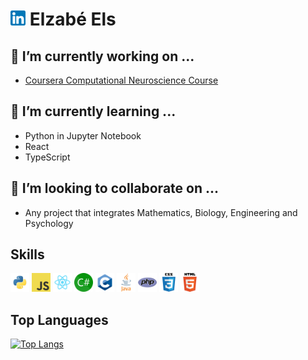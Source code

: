 # [![LinkedIn](./linkedin.png)]([https://www.linkedin.com/in/your-linkedin-profile](https://www.linkedin.com/in/maria-elizabeth-els)) Elzabé Els

## 🔭 I’m currently working on ...
- <a href="https://www.coursera.org/learn/computational-neuroscience">Coursera Computational Neuroscience Course</a>
  
## 🌱 I’m currently learning ...
- Python in Jupyter Notebook
- React
- TypeScript

## 👯 I’m looking to collaborate on ...
- Any project that integrates Mathematics, Biology, Engineering and Psychology

## Skills
<img src="https://raw.githubusercontent.com/github/explore/80688e429a7d4ef2fca1e82350fe8e3517d3494d/topics/python/python.png" width="30" alt="Python"> <img src="https://raw.githubusercontent.com/github/explore/80688e429a7d4ef2fca1e82350fe8e3517d3494d/topics/javascript/javascript.png" width="30" alt="JavaScript"> <img src="https://raw.githubusercontent.com/github/explore/80688e429a7d4ef2fca1e82350fe8e3517d3494d/topics/react/react.png" width="30" alt="React"> <img src="https://raw.githubusercontent.com/github/explore/80688e429a7d4ef2fca1e82350fe8e3517d3494d/topics/csharp/csharp.png" width="30" alt="C#"> <img src="https://raw.githubusercontent.com/github/explore/80688e429a7d4ef2fca1e82350fe8e3517d3494d/topics/c/c.png" width="30" alt="C"> <img src="https://raw.githubusercontent.com/github/explore/80688e429a7d4ef2fca1e82350fe8e3517d3494d/topics/java/java.png" width="30" alt="Java"> <img src="https://raw.githubusercontent.com/github/explore/80688e429a7d4ef2fca1e82350fe8e3517d3494d/topics/php/php.png" width="30" alt="PHP"> <img src="https://raw.githubusercontent.com/github/explore/80688e429a7d4ef2fca1e82350fe8e3517d3494d/topics/css/css.png" width="30" alt="CSS"> <img src="https://raw.githubusercontent.com/github/explore/80688e429a7d4ef2fca1e82350fe8e3517d3494d/topics/html/html.png" width="30" alt="HTML">

## Top Languages
[![Top Langs](https://github-readme-stats-ekm86oxwf-elzabeels.vercel.app/api/top-langs/?username=ElzabeEls&layout=donut&theme=radical)](https://github.com/ElzabeEls/github-readme-stats)











